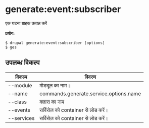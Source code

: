 # generate:event:subscriber
एक घटना ग्राहक उत्पन्न करें

**प्रयोग:**
```
$ drupal generate:event:subscriber [options]
$ ges  
```

## उपलब्ध विकल्प
विकल्प | विवरण
-------|-------------
--module | मोड्यूल का नाम।
--name | commands.generate.service.options.name
--class | क्लास का नाम
--events | सर्विसेज़ को container से लोड करें।
--services | सर्विसेज़ को container से लोड करें।
